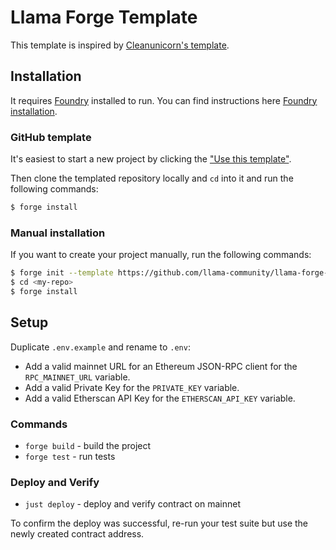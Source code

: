 # Llama Forge Template

This template is inspired by [Cleanunicorn's template](https://github.com/cleanunicorn/ethereum-smartcontract-template).

## Installation

It requires [Foundry](https://github.com/foundry-rs/foundry) installed to run. You can find instructions here [Foundry installation](https://book.getfoundry.sh/getting-started/installation).

### GitHub template

It's easiest to start a new project by clicking the ["Use this template"](https://github.com/llama-community/llama-forge-template).

Then clone the templated repository locally and `cd` into it and run the following commands:

```sh
$ forge install
```

### Manual installation

If you want to create your project manually, run the following commands:

```sh
$ forge init --template https://github.com/llama-community/llama-forge-template <my-repo>
$ cd <my-repo>
$ forge install
```

## Setup

Duplicate `.env.example` and rename to `.env`:

- Add a valid mainnet URL for an Ethereum JSON-RPC client for the `RPC_MAINNET_URL` variable.
- Add a valid Private Key for the `PRIVATE_KEY` variable.
- Add a valid Etherscan API Key for the `ETHERSCAN_API_KEY` variable.

### Commands

- `forge build` - build the project
- `forge test` - run tests

### Deploy and Verify

- `just deploy` - deploy and verify contract on mainnet

To confirm the deploy was successful, re-run your test suite but use the newly created contract address.
